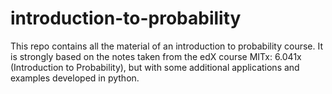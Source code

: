 # introduction-to-probability
This repo contains all the material of an introduction to probability course. It is strongly based on the notes taken from the edX course MITx: 6.041x (Introduction to Probability), but with some additional applications and examples developed in python.
